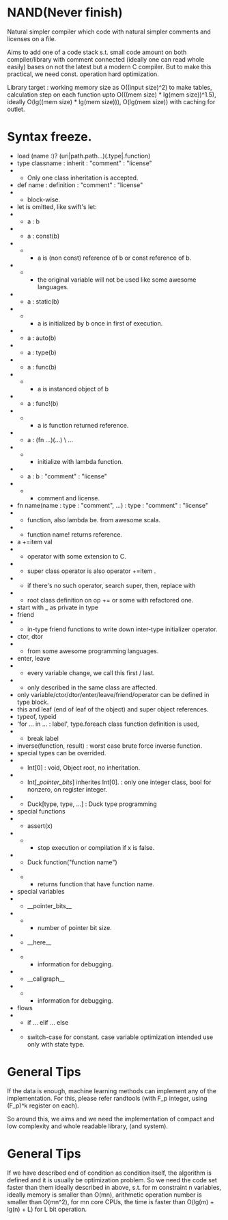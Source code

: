 # NAND(Never finish)
Natural simpler compiler which code with natural simpler comments and licenses on a file.

Aims to add one of a code stack s.t. small code amount on both compiler/library with comment connected (ideally one can read whole easily) bases on not the latest but a modern C compiler. But to make this practical, we need const. operation hard optimization.

Library target : working memory size as O((input size)^2) to make tables, calculation step on each function upto O(((mem size) * lg(mem size))^1.5), ideally O(lg((mem size) * lg(mem size))), O(lg(mem size)) with caching for outlet.

# Syntax freeze.
* load (name :)? (uri|path.path...)(.type|.function)
* type classname : inherit : "comment" : "license"
* * Only one class inheritation is accepted.
* def name : definition : "comment" : "license"
* * block-wise.
* let is omitted, like swift's let:
* * a : b
* * a : const(b)
* * * a is (non const) reference of b or const reference of b.
* * * the original variable will not be used like some awesome languages.
* * a : static(b)
* * * a is initialized by b once in first of execution.
* * a : auto(b)
* * a : type(b)
* * a : func(b)
* * * a is instanced object of b
* * a : func!(b)
* * * a is function returned reference.
* * a : (fn ...)(...) \\ ...
* * * initialize with lambda function.
* * a : b : "comment" : "license"
* * * comment and license.
* fn name(name : type : "comment", ...) : type : "comment" : "license"
* * function, also lambda be. from awesome scala.
* * function name! returns reference.
* a +=item val
* * operator with some extension to C.
* * super class operator is also operator +=item .
* * if there's no such operator, search super, then, replace with
* * root class definition on op += or some with refactored one.
* start with _ as private in type
* friend
* * in-type friend functions to write down inter-type initializer operator.
* ctor, dtor
* * from some awesome programming languages.
* enter, leave
* * every variable change, we call this first / last.
* * only described in the same class are affected.
* only variable/ctor/dtor/enter/leave/friend/operator can be defined in type block.
* this and leaf (end of leaf of the object) and super object references.
* typeof, typeid
* 'for ... in ... : label', type.foreach class function definition is used,
* * break label
* inverse(function, result) : worst case brute force inverse function.
* special types can be overrided.
* * Int\[0\] : void, Object root, no inheritation.
* * Int\[__pointer_bits_\] inherites Int\[0\]. : only one integer class, bool for nonzero, on register integer.
* * Duck[type, type, ...] : Duck type programming
* special functions
* * assert(x)
* * * stop execution or compilation if x is false.
* * Duck function("function name")
* * * returns function that have function name.
* special variables
* * \_\_pointer_bits\_\_
* * * number of pointer bit size.
* * \_\_here\_\_
* * * information for debugging.
* * \_\_callgraph\_\_
* * * information for debugging.
* flows
* * if ... elif ... else
* * switch-case for constant. case variable optimization intended use only with state type.

# General Tips
If the data is enough, machine learning methods can implement any of the implementation.
For this, please refer randtools (with F_p integer, using (F_p)^k register on each).

So around this, we aims and we need the implementation of compact and low complexity and whole readable library, (and system).

# General Tips
If we have described end of condition as condition itself, the algorithm is defined and it is usually be optimization problem.
So we need the code set faster than them ideally described in above, s.t. for m constraint n variables, ideally memory is smaller than O(mn), arithmetic operation number is smaller than O(mn^2), for mn core CPUs, the time is faster than O(lg(m) + lg(n) + L) for L bit operation.


